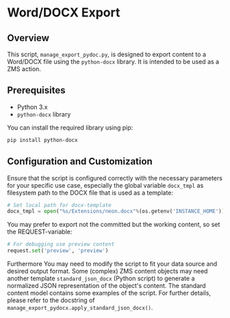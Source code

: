 # Word/DOCX Export

## Overview

This script, `manage_export_pydoc.py`, is designed to export content to a Word/DOCX file using the `python-docx` library. It is intended to be used as a ZMS action.

## Prerequisites

- Python 3.x
- `python-docx` library

You can install the required library using pip:

```sh
pip install python-docx
```

## Configuration and Customization

Ensure that the script is configured correctly with the necessary parameters for your specific use case, especially the global variable `docx_tmpl` as filesystem path to the DOCX file that is used as a template:

```py
# Set local path for docx-template
docx_tmpl = open("%s/Extensions/neon.docx"%(os.getenv('INSTANCE_HOME')), "rb")
```

You may prefer to export not the committed but the working content, so set the REQUEST-variable:   

```py
# For debugging use preview content
request.set('preview', 'preview')
```

Furthermore You may need to modify the script to fit your data source and desired output format. Some (complex) ZMS content objects may need another template `standard_json_docx` (Python script) to generate a normalized JSON representation of the object's content. The standard content model contains some examples of the script. For further details, please refer to the docstring of 
`manage_export_pydocx.apply_standard_json_docx()`.
